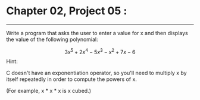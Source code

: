 # Chapter 02, Project 05 : 
----

Write a program that asks the user to enter a value for x and then displays the value of the following polynomial:


$$
3x^5 + 2x^4 - 5x^3 - x^2 + 7x - 6
$$
Hint: 

C doesn't have an exponentiation operator, so you'll need to multiply x by itself repeatedly in order to compute the powers of x. 

(For example, x * x * x is x cubed.)